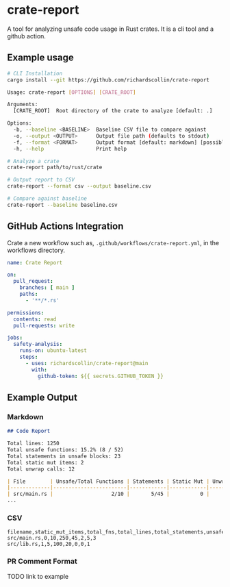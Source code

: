 # crate-report

A tool for analyzing unsafe code usage in Rust crates. It is a cli tool and a github action.

## Example usage

```bash
# CLI Installation
cargo install --git https://github.com/richardscollin/crate-report

Usage: crate-report [OPTIONS] [CRATE_ROOT]

Arguments:
  [CRATE_ROOT]  Root directory of the crate to analyze [default: .]

Options:
  -b, --baseline <BASELINE>  Baseline CSV file to compare against
  -o, --output <OUTPUT>      Output file path (defaults to stdout)
  -f, --format <FORMAT>      Output format [default: markdown] [possible values: csv, html, markdown, pr-comment]
  -h, --help                 Print help

# Analyze a crate
crate-report path/to/rust/crate

# Output report to CSV
crate-report --format csv --output baseline.csv

# Compare against baseline
crate-report --baseline baseline.csv
```

## GitHub Actions Integration

Crate a new workflow such as, `.github/workflows/crate-report.yml`, in the workflows directory.

```yaml
name: Crate Report

on:
  pull_request:
    branches: [ main ]
    paths:
      - '**/*.rs'

permissions:
  contents: read
  pull-requests: write

jobs:
  safety-analysis:
    runs-on: ubuntu-latest
    steps:
      - uses: richardscollin/crate-report@main
        with:
          github-token: ${{ secrets.GITHUB_TOKEN }}
```

## Example Output 

### Markdown

```markdown
## Code Report

Total lines: 1250
Total unsafe functions: 15.2% (8 / 52)
Total statements in unsafe blocks: 23
Total static mut items: 2
Total unwrap calls: 12

| File        | Unsafe/Total Functions | Statements | Static Mut | Unwraps |
|-------------|------------------------|------------|------------|---------|
| src/main.rs |                   2/10 |       5/45 |          0 |       3 |
...
```

### CSV

```csv
filename,static_mut_items,total_fns,total_lines,total_statements,unsafe_fns,unsafe_statements,unwraps
src/main.rs,0,10,250,45,2,5,3
src/lib.rs,1,5,100,20,0,0,1
```

### PR Comment Format

TODO link to example
